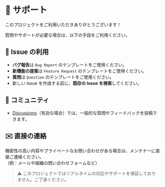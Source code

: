 # 🙋 サポート

このプロジェクトをご利用いただきありがとうございます！

質問やサポートが必要な場合は、以下の手段をご利用ください。

## 📝 Issue の利用

- **バグ報告**は `Bug Report` のテンプレートをご使用ください。
- **新機能の提案**は `Feature Request` のテンプレートをご使用ください。
- **質問**は `Question` のテンプレートをご使用ください。
- 新しい Issue を作成する前に、**既存の Issue を検索**してください。

## 💬 コミュニティ

- [Discussions](../../../discussions)（有効な場合）では、一般的な質問やフィードバックを投稿できます。

## ✉️ 直接の連絡

機密性の高い内容やプライベートなお問い合わせがある場合は、メンテナーに直接ご連絡ください。  
（例：メールや組織の問い合わせフォームなど）

> ⚠️ このプロジェクトではリアルタイムの対応やサポートを保証しておりません。ご了承ください。
